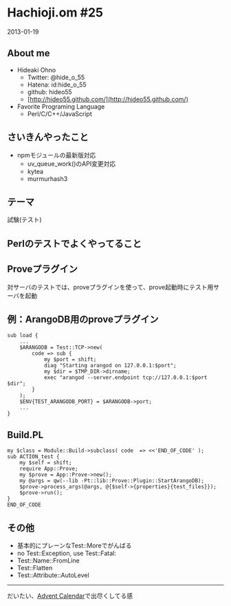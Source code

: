 Hachioji.om #25
===

2013-01-19

About me
---
<!-- data-rotz=90 -->

* Hideaki Ohno
	* Twitter: @hide_o_55
    * Hatena: id:hide_o_55
    * github: hideo55
    * [http://hideo55.github.com/](http://hideo55.github.com/)
* Favorite Programing Language
    * Perl/C/C++/JavaScript

<!-- data-roty=90 -->

さいきんやったこと
---

* npmモジュールの最新版対応
	* uv_queue_work()のAPI変更対応 
	* kytea 
	* murmurhash3


テーマ
---

試験(テスト)

Perlのテストでよくやってること
---


Proveプラグイン
---

対サーバのテストでは、proveプラグインを使って、prove起動時にテスト用サーバを起動


例：ArangoDB用のproveプラグイン
---
```
sub load {
	...
    $ARANGODB = Test::TCP->new(
        code => sub {
            my $port = shift;
            diag "Starting arangod on 127.0.0.1:$port";
            my $dir = $TMP_DIR->dirname;
            exec "arangod --server.endpoint tcp://127.0.0.1:$port $dir";
        }
    );
    $ENV{TEST_ARANGODB_PORT} = $ARANGODB->port;
    ...
}
```

Build.PL
---
```
my $class = Module::Build->subclass( code  => <<'END_OF_CODE' );
sub ACTION_test {
    my $self = shift;
    require App::Prove;
    my $prove = App::Prove->new();
    my @args = qw(--lib -Pt::lib::Prove::Plugin::StartArangoDB);
    $prove->process_args(@args, @{$self->{properties}{test_files}});
    $prove->run();
}
END_OF_CODE
```

その他
---

* 基本的にプレーンなTest::Moreでがんばる	
* no Test::Exception, use Test::Fatal:
* Test::Name::FromLine
* Test::Flatten
* Test::Attribute::AutoLevel

---
だいたい、[Advent Calendar](http://perl-users.jp/articles/advent-calendar/2011/test/)で出尽くしてる感

